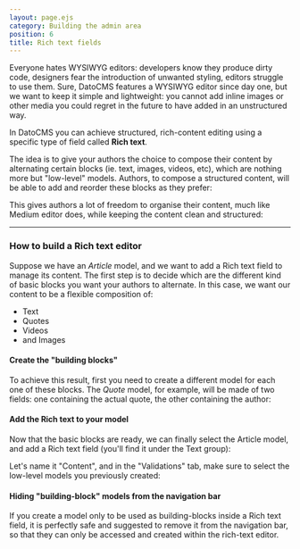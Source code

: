 ```yaml
---
layout: page.ejs
category: Building the admin area
position: 6
title: Rich text fields
---
```


Everyone hates WYSIWYG editors: developers know they produce dirty code, designers fear the introduction of unwanted styling, editors struggle to use them. Sure, DatoCMS features a WYSIWYG editor since day one, but we want to keep it simple and lightweight: you cannot add inline images or other media you could regret in the future to have added in an unstructured way.

In DatoCMS you can achieve structured, rich-content editing using a specific type of field called **Rich text**. 

The idea is to give your authors the choice to compose their content by alternating certain blocks (ie. text, images, videos, etc), which are nothing more but "low-level" models. Authors, to compose a structured content, will be able to add and reorder these blocks as they prefer:

This gives authors a lot of freedom to organise their content, much like Medium editor does, while keeping the content clean and structured:

---

### How to build a Rich text editor

Suppose we have an *Article* model, and we want to add a Rich text field to manage its content. The first step is to decide which are the different kind of basic blocks you want your authors to alternate. In this case, we want our content to be a flexible composition of:

* Text
* Quotes
* Videos
* and Images

#### Create the "building blocks"

To achieve this result, first you need to create a different model for each one of these blocks. The *Quote* model, for example, will be made of two fields: one containing the actual quote, the other containing the author:

#### Add the Rich text to your model

Now that the basic blocks are ready, we can finally select the Article model, and add a Rich text field (you'll find it under the Text group):

Let's name it "Content", and in the "Validations" tab, make sure to select the low-level models you previously created:


#### Hiding "building-block" models from the navigation bar

If you create a model only to be used as building-blocks inside a Rich text field, it is perfectly safe and suggested to remove it from the navigation bar, so that they can only be accessed and created within the rich-text editor.
